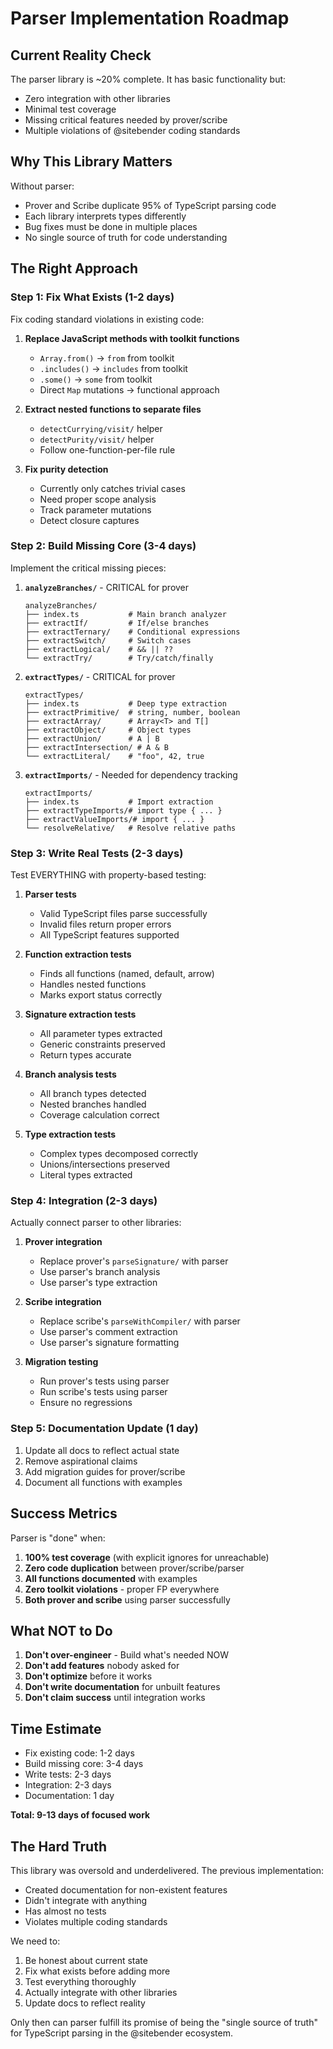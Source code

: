# Parser Implementation Roadmap

## Current Reality Check

The parser library is ~20% complete. It has basic functionality but:

- Zero integration with other libraries
- Minimal test coverage
- Missing critical features needed by prover/scribe
- Multiple violations of @sitebender coding standards

## Why This Library Matters

Without parser:

- Prover and Scribe duplicate 95% of TypeScript parsing code
- Each library interprets types differently
- Bug fixes must be done in multiple places
- No single source of truth for code understanding

## The Right Approach

### Step 1: Fix What Exists (1-2 days)

Fix coding standard violations in existing code:

1. **Replace JavaScript methods with toolkit functions**
   - `Array.from()` → `from` from toolkit
   - `.includes()` → `includes` from toolkit
   - `.some()` → `some` from toolkit
   - Direct `Map` mutations → functional approach

2. **Extract nested functions to separate files**
   - `detectCurrying/visit/` helper
   - `detectPurity/visit/` helper
   - Follow one-function-per-file rule

3. **Fix purity detection**
   - Currently only catches trivial cases
   - Need proper scope analysis
   - Track parameter mutations
   - Detect closure captures

### Step 2: Build Missing Core (3-4 days)

Implement the critical missing pieces:

1. **`analyzeBranches/`** - CRITICAL for prover
   ```
   analyzeBranches/
   ├── index.ts           # Main branch analyzer
   ├── extractIf/         # If/else branches
   ├── extractTernary/    # Conditional expressions
   ├── extractSwitch/     # Switch cases
   ├── extractLogical/    # && || ??
   └── extractTry/        # Try/catch/finally
   ```

2. **`extractTypes/`** - CRITICAL for prover
   ```
   extractTypes/
   ├── index.ts           # Deep type extraction
   ├── extractPrimitive/  # string, number, boolean
   ├── extractArray/      # Array<T> and T[]
   ├── extractObject/     # Object types
   ├── extractUnion/      # A | B
   ├── extractIntersection/ # A & B
   └── extractLiteral/    # "foo", 42, true
   ```

3. **`extractImports/`** - Needed for dependency tracking
   ```
   extractImports/
   ├── index.ts           # Import extraction
   ├── extractTypeImports/# import type { ... }
   ├── extractValueImports/# import { ... }
   └── resolveRelative/   # Resolve relative paths
   ```

### Step 3: Write Real Tests (2-3 days)

Test EVERYTHING with property-based testing:

1. **Parser tests**
   - Valid TypeScript files parse successfully
   - Invalid files return proper errors
   - All TypeScript features supported

2. **Function extraction tests**
   - Finds all functions (named, default, arrow)
   - Handles nested functions
   - Marks export status correctly

3. **Signature extraction tests**
   - All parameter types extracted
   - Generic constraints preserved
   - Return types accurate

4. **Branch analysis tests**
   - All branch types detected
   - Nested branches handled
   - Coverage calculation correct

5. **Type extraction tests**
   - Complex types decomposed correctly
   - Unions/intersections preserved
   - Literal types extracted

### Step 4: Integration (2-3 days)

Actually connect parser to other libraries:

1. **Prover integration**
   - Replace prover's `parseSignature/` with parser
   - Use parser's branch analysis
   - Use parser's type extraction

2. **Scribe integration**
   - Replace scribe's `parseWithCompiler/` with parser
   - Use parser's comment extraction
   - Use parser's signature formatting

3. **Migration testing**
   - Run prover's tests using parser
   - Run scribe's tests using parser
   - Ensure no regressions

### Step 5: Documentation Update (1 day)

1. Update all docs to reflect actual state
2. Remove aspirational claims
3. Add migration guides for prover/scribe
4. Document all functions with examples

## Success Metrics

Parser is "done" when:

1. **100% test coverage** (with explicit ignores for unreachable)
2. **Zero code duplication** between prover/scribe/parser
3. **All functions documented** with examples
4. **Zero toolkit violations** - proper FP everywhere
5. **Both prover and scribe** using parser successfully

## What NOT to Do

1. **Don't over-engineer** - Build what's needed NOW
2. **Don't add features** nobody asked for
3. **Don't optimize** before it works
4. **Don't write documentation** for unbuilt features
5. **Don't claim success** until integration works

## Time Estimate

- Fix existing code: 1-2 days
- Build missing core: 3-4 days
- Write tests: 2-3 days
- Integration: 2-3 days
- Documentation: 1 day

**Total: 9-13 days of focused work**

## The Hard Truth

This library was oversold and underdelivered. The previous implementation:

- Created documentation for non-existent features
- Didn't integrate with anything
- Has almost no tests
- Violates multiple coding standards

We need to:

1. Be honest about current state
2. Fix what exists before adding more
3. Test everything thoroughly
4. Actually integrate with other libraries
5. Update docs to reflect reality

Only then can parser fulfill its promise of being the "single source of truth" for TypeScript parsing in the @sitebender ecosystem.
